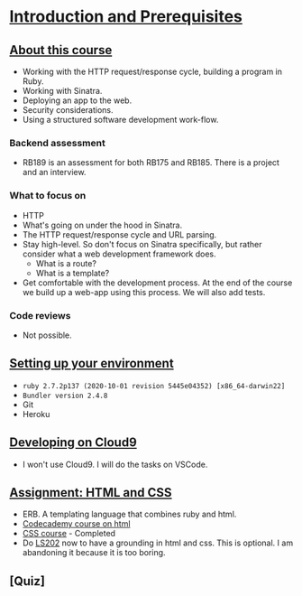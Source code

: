 # [Introduction and Prerequisites](https://launchschool.com/lessons/15115b5d/assignments)

## [About this course](https://launchschool.com/lessons/15115b5d/assignments/f2a825e3)

- Working with the HTTP request/response cycle, building a program in Ruby.
- Working with Sinatra. 
- Deploying an app to the web.
- Security considerations. 
- Using a structured software development work-flow.

### Backend assessment

- RB189 is an assessment for both RB175 and RB185. There is a project and an interview.

### What to focus on

- HTTP
- What's going on under the hood in Sinatra.
- The HTTP request/response cycle and URL parsing.
- Stay high-level. So don't focus on Sinatra specifically, but rather consider what a web development framework does.
  - What is a route?
  - What is a template?
- Get comfortable with the development process. At the end of the course we build up a web-app using this process. We will also add tests.

### Code reviews

- Not possible.

## [Setting up your environment](https://launchschool.com/lessons/15115b5d/assignments/638e0d62)

- `ruby 2.7.2p137 (2020-10-01 revision 5445e04352) [x86_64-darwin22]`
- `Bundler version 2.4.8`
- Git
- Heroku

## [Developing on Cloud9](https://launchschool.com/lessons/15115b5d/assignments/51e3b1ee)

- I won't use Cloud9. I will do the tasks on VSCode.

## [Assignment: HTML and CSS](https://launchschool.com/lessons/15115b5d/assignments/85fb996f)

- ERB. A templating language that combines ruby and html.
- [Codecademy course on html](https://github.com/SandyRodger/RB175_networked_applications/blob/main/learn_html_codecademy.md)
- [CSS course](http://learn.shayhowe.com/html-css/) - Completed
- Do [LS202](https://launchschool.com/courses/21b45c96) now to have a grounding in html and css. This is optional. I am abandoning it because it is too boring.

## [Quiz]


